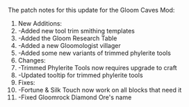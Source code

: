 The patch notes for this update for the Gloom Caves Mod:
1. New Additions:
2.  -Added new tool trim smithing templates
3.  -Added the Gloom Research Table
4.  -Added a new Gloomologist villager
5.  -Added some new variants of trimmed phylerite tools
6. Changes:
7.  -Trimmed Phylerite Tools now requires upgrade to craft
8.  -Updated tooltip for trimmed phylerite tools
9. Fixes:
10. -Fortune & Silk Touch now work on all blocks that need it
11. -Fixed Gloomrock Diamond Ore's name
